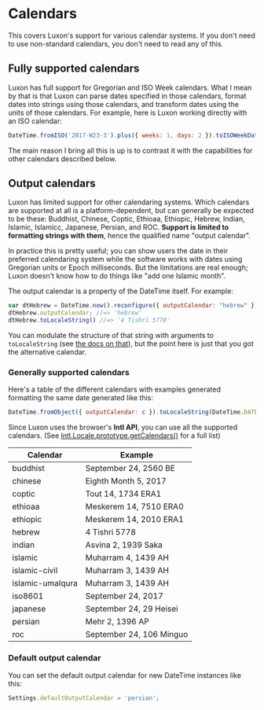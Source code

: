 # Calendars

This covers Luxon's support for various calendar systems. If you don't need to use non-standard calendars, you don't need to read any of this.

## Fully supported calendars

Luxon has full support for Gregorian and ISO Week calendars. What I mean by that is that Luxon can parse dates specified in those calendars, format dates into strings using those calendars, and transform dates using the units of those calendars. For example, here is Luxon working directly with an ISO calendar:

```js
DateTime.fromISO('2017-W23-3').plus({ weeks: 1, days: 2 }).toISOWeekDate(); //=>  '2017-W24-5'
```

The main reason I bring all this is up is to contrast it with the capabilities for other calendars described below.

## Output calendars

Luxon has limited support for other calendaring systems. Which calendars are supported at all is a platform-dependent, but can generally be expected to be these: Buddhist, Chinese, Coptic, Ethioaa, Ethiopic, Hebrew, Indian, Islamic, Islamicc, Japanese, Persian, and ROC. **Support is limited to formatting strings with them**, hence the qualified name "output calendar".

In practice this is pretty useful; you can show users the date in their preferred calendaring system while the software works with dates using Gregorian units or Epoch milliseconds. But the limitations are real enough; Luxon doesn't know how to do things like "add one Islamic month".

The output calendar is a property of the DateTime itself. For example:

```js
var dtHebrew = DateTime.now().reconfigure({ outputCalendar: "hebrew" });
dtHebrew.outputCalendar; //=> 'hebrew'
dtHebrew.toLocaleString() //=> '4 Tishri 5778'
```

You can modulate the structure of that string with arguments to `toLocaleString` (see [the docs on that](formatting.md?id=tolocalestring-strings-for-humans)), but the point here is just that you got the alternative calendar.

### Generally supported calendars

Here's a table of the different calendars with examples generated formatting the same date generated like this:

```js
DateTime.fromObject({ outputCalendar: c }).toLocaleString(DateTime.DATE_FULL);
```

Since Luxon uses the browser's **Intl API**, you can use all the supported calendars.
(See [Intl.Locale.prototype.getCalendars()](https://developer.mozilla.org/en-US/docs/Web/JavaScript/Reference/Global_Objects/Intl/Locale/getCalendars) for a full list)

| Calendar           | Example                  |
| ------------------ | ------------------------ |
| buddhist           | September 24, 2560 BE    |
| chinese            | Eighth Month 5, 2017     |
| coptic             | Tout 14, 1734 ERA1       |
| ethioaa            | Meskerem 14, 7510 ERA0   |
| ethiopic           | Meskerem 14, 2010 ERA1   |
| hebrew             | 4 Tishri 5778            |
| indian             | Asvina 2, 1939 Saka      |
| islamic            | Muharram 4, 1439 AH      |
| islamic-civil      | Muharram 3, 1439 AH      |
| islamic-umalqura   | Muharram 3, 1439 AH      |
| iso8601            | September 24, 2017       |
| japanese           | September 24, 29 Heisei  |
| persian            | Mehr 2, 1396 AP          |
| roc                | September 24, 106 Minguo |



### Default output calendar

You can set the default output calendar for new DateTime instances like this:

```js
Settings.defaultOutputCalendar = 'persian';
```

